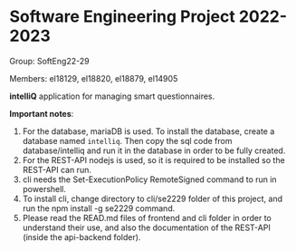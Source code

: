 # Software Engineering Project 2022-2023

Group: SoftEng22-29

Members: el18129, el18820, el18879, el14905
  
**intelliQ** application for managing smart questionnaires.

**Important notes**:
1) For the database, mariaDB is used. To install the database, create a database named `intelliq`. Then copy the sql code from database/intelliq and run it in the database in order to be fully created.
2) For the REST-API nodejs is used, so it is required to be installed so the REST-API can run.
3) cli needs the Set-ExecutionPolicy RemoteSigned command to run in powershell.
4) To install cli, change directory to cli/se2229 folder of this project, and run the npm install -g se2229 command.
5) Please read the READ.md files of frontend and cli folder in order to understand their use, and also the documentation of the REST-API (inside the api-backend folder).
